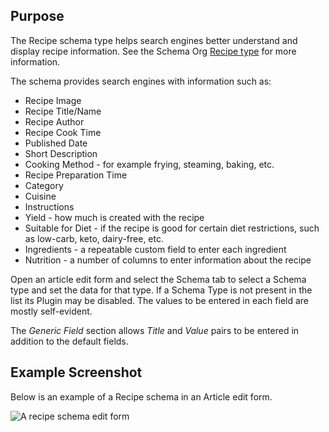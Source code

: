 <!-- Filename: J5.x:Schema_org/Type_Recipe_-_Using_Recipe_Plugin / Display title: Schema.org - Recipe -->

## Purpose

The Recipe schema type helps search engines better understand and display recipe information. See the Schema Org [Recipe type](https://schema.org/Recipe) for more information.

The schema provides search engines with information such as:

- Recipe Image
- Recipe Title/Name
- Recipe Author
- Recipe Cook Time
- Published Date
- Short Description
- Cooking Method - for example frying, steaming, baking, etc.
- Recipe Preparation Time
- Category
- Cuisine
- Instructions
- Yield - how much is created with the recipe
- Suitable for Diet - if the recipe is good for certain diet restrictions, such as low-carb, keto, dairy-free, etc.
- Ingredients - a repeatable custom field to enter each ingredient
- Nutrition - a number of columns to enter information about the recipe

Open an article edit form and select the Schema tab to select a Schema type and set the data for that type. If a Schema Type is not present in the list its Plugin may be disabled. The values to be entered in each field are mostly self-evident.

The *Generic Field* section allows *Title* and *Value* pairs to be entered in addition to the default fields.

## Example Screenshot

Below is an example of a Recipe schema in an Article edit form.

![A recipe schema edit form](../../../en/images/schemas/edit-schema-recipe.png)
